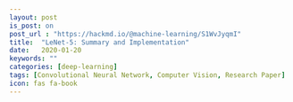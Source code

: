 ```yaml
---
layout: post
is_post: on
post_url : "https://hackmd.io/@machine-learning/S1WvJyqmI"
title:  "LeNet-5: Summary and Implementation"
date:   2020-01-20
keywords: ""
categories: [deep-learning]
tags: [Convolutional Neural Network, Computer Vision, Research Paper]
icon: fas fa-book
---
```

